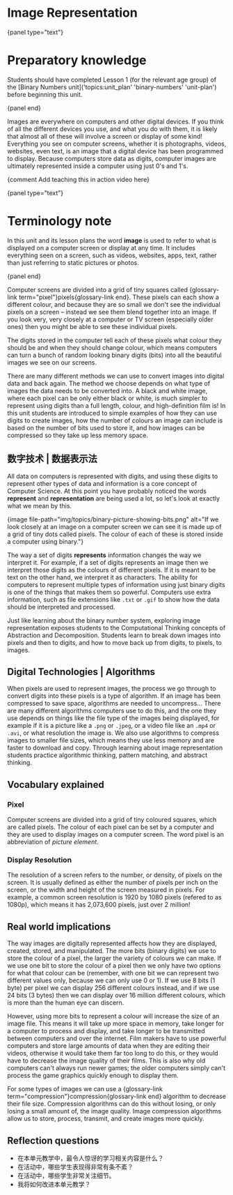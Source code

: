 # Image Representation

{panel type="text"}

# Preparatory knowledge

Students should have completed Lesson 1 (for the relevant age group) of the [Binary Numbers unit]('topics:unit_plan' 'binary-numbers' 'unit-plan') before beginning this unit.

{panel end}

Images are everywhere on computers and other digital devices. If you think of all the different devices you use, and what you do with them, it is likely that almost all of these will involve a screen or display of some kind! Everything you see on computer screens, whether it is photographs, videos, websites, even text, is an image that a digital device has been programmed to display. Because computers store data as digits, computer images are ultimately represented inside a computer using just 0's and 1's.

{comment Add teaching this in action video here}

{panel type="text"}

# Terminology note

In this unit and its lesson plans the word **image** is used to refer to what is displayed on a computer screen or display at any time. It includes everything seen on a screen, such as videos, websites, apps, text, rather than just referring to static pictures or photos.

{panel end}

Computer screens are divided into a grid of tiny squares called {glossary-link term="pixel"}pixels{glossary-link end}. These pixels can each show a different colour, and because they are so small we don't see the individual pixels on a screen – instead we see them blend together into an image. If you look very, very closely at a computer or TV screen (especially older ones) then you might be able to see these individual pixels.

The digits stored in the computer tell each of these pixels what colour they should be and when they should change colour, which means computers can turn a bunch of random looking binary digits (bits) into all the beautiful images we see on our screens.

There are many different methods we can use to convert images into digital data and back again. The method we choose depends on what type of images the data needs to be converted into. A black and white image, where each pixel can be only either black or white, is much simpler to represent using digits than a full length, colour, and high-definition film is! In this unit students are introduced to simple examples of how they can use digits to create images, how the number of colours an image can include is based on the number of bits used to store it, and how images can be compressed so they take up less memory space.

## 数字技术 | 数据表示法

All data on computers is represented with digits, and using these digits to represent other types of data and information is a core concept of Computer Science. At this point you have probably noticed the words **represent** and **representation** are being used a lot, so let's look at exactly what we mean by this.

{image file-path="img/topics/binary-picture-showing-bits.png" alt="If we look closely at an image on a computer screen we can see it is made up of a grid of tiny dots called pixels. The colour of each of these is stored inside a computer using binary."}

The way a set of digits **represents** information changes the way we interpret it. For example, if a set of digits represents an image then we interpret those digits as the colours of different pixels. If it is meant to be text on the other hand, we interpret it as characters. The ability for computers to represent multiple types of information using just binary digits is one of the things that makes them so powerful. Computers use extra information, such as file extensions like `.txt` or `.gif` to show how the data should be interpreted and processed.

Just like learning about the binary number system, exploring image representation exposes students to the Computational Thinking concepts of Abstraction and Decomposition. Students learn to break down images into pixels and then to digits, and how to move back up from digits, to pixels, to images.

## Digital Technologies | Algorithms

When pixels are used to represent images, the process we go through to convert digits into these pixels is a type of algorithm. If an image has been compressed to save space, algorithms are needed to uncompress... There are many different algorithms computers use to do this, and the one they use depends on things like the file type of the images being displayed, for example if it is a picture like a `.png` or `.jpeg`, or a video file like an `.mp4` or `.avi`, or what resolution the image is. We also use algorithms to compress images to smaller file sizes, which means they use less memory and are faster to download and copy. Through learning about image representation students practice algorithmic thinking, pattern matching, and abstract thinking.

## Vocabulary explained

### Pixel

Computer screens are divided into a grid of tiny coloured squares, which are called pixels. The colour of each pixel can be set by a computer and they are used to display images on a computer screen. The word pixel is an abbreviation of *picture element*.

### Display Resolution

The resolution of a screen refers to the number, or density, of pixels on the screen. It is usually defined as either the number of pixels per inch on the screen, or the width and height of the screen measured in pixels. For example, a common screen resolution is 1920 by 1080 pixels (refered to as 1080p), which means it has 2,073,600 pixels, just over 2 million!

## Real world implications

The way images are digitally represented affects how they are displayed, created, stored, and manipulated. The more bits (binary digits) we use to store the colour of a pixel, the larger the variety of colours we can make. If we use one bit to store the colour of a pixel then we only have two options for what that colour can be (remember, with one bit we can represent two different values only, because we can only use 0 or 1). If we use 8 bits (1 byte) per pixel we can display 256 different colours instead, and if we use 24 bits (3 bytes) then we can display over 16 million different colours, which is more than the human eye can discern.

However, using more bits to represent a colour will increase the size of an image file. This means it will take up more space in memory, take longer for a computer to process and display, and take longer to be transmitted between computers and over the internet. Film makers have to use powerful computers and store large amounts of data when they are editing their videos, otherwise it would take them far too long to do this, or they would have to decrease the image quality of their films. This is also why old computers can't always run newer games; the older computers simply can't process the game graphics quickly enough to display them.

For some types of images we can use a {glossary-link term="compression"}compression{glossary-link end} algorithm to decrease their file size. Compression algorithms can do this without losing, or only losing a small amount of, the image quality. Image compression algorithms allow us to store, process, transmit, and create images more quickly.

## Reflection questions

- 在本单元教学中，最令人惊讶的学习相关内容是什么？
- 在活动中，哪些学生表现得非常有条不紊？
- 在活动中，哪些学生非常关注细节。
- 我将如何改进本单元教学？